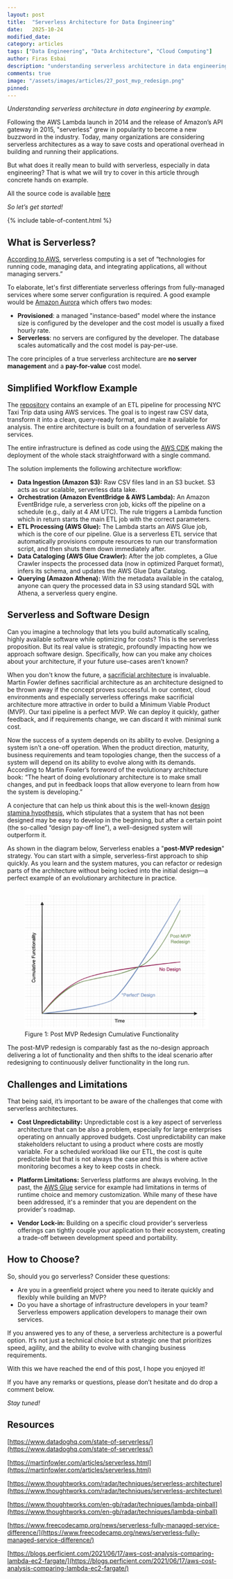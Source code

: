 ```yaml
---
layout: post
title:  "Serverless Architecture for Data Engineering"
date:   2025-10-24
modified_date: 
category: articles
tags: ["Data Engineering", "Data Architecture", "Cloud Computing"]
author: Firas Esbai
description: "understanding serverless architecture in data engineering by building etl pipeline for nyc taxi trip data."
comments: true
image: "/assets/images/articles/27_post_mvp_redesign.png"
pinned:
---
```


*Understanding serverless architecture in data engineering by example.*

Following the AWS Lambda launch in 2014 and the release of Amazon’s API gateway in 2015, "serverless" grew in popularity to become a new buzzword in the industry. Today, many organizations are considering serverless architectures as a way to save costs and operational overhead in building and running their applications.

But what does it really mean to build with serverless, especially in data engineering? That is what we will try to cover in this article through concrete hands on example. 

All the source code is available [here](https://github.com/firasesbai/data-engineering-examples/tree/main/nyc-taxi-etl-pipeline) 

*So let’s get started!*

{% include table-of-content.html %}

## What is Serverless? ##

[According to AWS](https://aws.amazon.com/serverless/), serverless computing is a set of “technologies for running code, managing data, and integrating applications, all without managing servers.”

To elaborate, let's first differentiate serverless offerings from fully-managed services where some server configuration is required. A good example would be [Amazon Aurora](https://aws.amazon.com/rds/aurora/) which offers two modes:
- **Provisioned**: a managed "instance-based" model where the instance size is configured by the developer and the cost model is usually a fixed hourly rate. 
- **Serverless**: no servers are configured by the developer. The database scales automatically and the cost model is pay-per-use.

The core principles of a true serverless architecture are **no server management** and a **pay-for-value** cost model.

## Simplified Workflow Example ##

The [repository](https://github.com/firasesbai/data-engineering-examples/tree/main/nyc-taxi-etl-pipeline) contains an example of an ETL pipeline for processing NYC Taxi Trip data using AWS services. The goal is to ingest raw CSV data, transform it into a clean, query-ready format, and make it available for analysis. The entire architecture is built on a foundation of serverless AWS services. 

The entire infrastructure is defined as code using the [AWS CDK](https://docs.aws.amazon.com/cdk/v2/guide/home.html) making the deployment of the whole stack straightforward with a single command. 

The solution implements the following architecture workflow:

- **Data Ingestion (Amazon S3):** Raw CSV files land in an S3 bucket. S3 acts as our scalable, serverless data lake.
- **Orchestration (Amazon EventBridge & AWS Lambda):** An Amazon EventBridge rule, a serverless cron job, kicks off the pipeline on a schedule (e.g., daily at 4 AM UTC). The rule triggers a Lambda function which in return starts the main ETL job with the correct parameters.
- **ETL Processing (AWS Glue):** The Lambda starts an AWS Glue job, which is the core of our pipeline. Glue is a serverless ETL service that automatically provisions compute resources to run our transformation script, and then shuts them down immediately after.
- **Data Cataloging (AWS Glue Crawler):** After the job completes, a Glue Crawler inspects the processed data (now in optimized Parquet format), infers its schema, and updates the AWS Glue Data Catalog.
- **Querying (Amazon Athena):** With the metadata available in the catalog, anyone can query the processed data in S3 using standard SQL with Athena, a serverless query engine.

## Serverless and Software Design ##

Can you imagine a technology that lets you build automatically scaling, highly available software while optimizing for costs? This is the serverless proposition. But its real value is strategic, profoundly impacting how we approach software design. Specifically, how can you make any choices about your architecture, if your future use-cases aren’t known? 

When you don't know the future, a  [sacrificial architecture](https://martinfowler.com/bliki/SacrificialArchitecture.html) is invaluable. Martin Fowler defines sacrificial architecture as an architecture designed to be thrown away if the concept proves successful. In our context, cloud environments and especially serverless offerings make sacrificial architecture more attractive in order to build a Minimum Viable Product (MVP). Our taxi pipeline is a perfect MVP. We can deploy it quickly, gather feedback, and if requirements change, we can discard it with minimal sunk cost. 

Now the success of a system depends on its ability to evolve. Designing a system isn’t a one-off operation. When the product direction, maturity, business requirements and team topologies change, then the success of a system will depend on its ability to evolve along with its demands. According to Martin Fowler’s foreword of the evolutionary architecture book: “The heart of doing evolutionary architecture is to make small changes, and put in feedback loops that allow everyone to learn from how the system is developing.”

A conjecture that can help us think about this is the well-known [design stamina hypothesis](https://martinfowler.com/bliki/DesignStaminaHypothesis.html), which stipulates that a system that has not been designed may be easy to develop in the beginning, but after a certain point (the so-called “design pay-off line”), a well-designed system will outperform it.

As shown in the diagram below, Serverless enables a "**post-MVP redesign**" strategy. You can start with a simple, serverless-first approach to ship quickly. As you learn and the system matures, you can refactor or redesign parts of the architecture without being locked into the initial design—a perfect example of an evolutionary architecture in practice.

<figure>
  <img src="/assets/images/articles/27_post_mvp_redesign.png" alt="post mvp redesign cumulative functionality">
  <figcaption>Figure 1: Post MVP Redesign Cumulative Functionality</figcaption>
</figure>

The post-MVP redesign is comparably fast as the no-design approach delivering a lot of functionality and then shifts to the ideal scenario after redesigning to continuously deliver functionality in the long run.  

## Challenges and Limitations ##

That being said, it’s important to be aware of the challenges that come with serverless architectures.

- **Cost Unpredictability:** Unpredictable cost is a key aspect of serverless architecture that can be also a problem, especially for large enterprises operating on annually approved budgets. Cost unpredictability can make stakeholders reluctant to using a product where costs are mostly variable. For a scheduled workload like our ETL, the cost is quite predictable but that is not always the case and this is where active monitoring becomes a key to keep costs in check. 

- **Platform Limitations:** Serverless platforms are always evolving. In the past, the [AWS Glue](https://aws.amazon.com/glue/) service for example had limitations in terms of runtime choice and memory customization. While many of these have been addressed, it's a reminder that you are dependent on the provider's roadmap.

- **Vendor Lock-in:** Building on a specific cloud provider's serverless offerings can tightly couple your application to their ecosystem, creating a trade-off between development speed and portability.

## How to Choose? ##

So, should you go serverless? Consider these questions:

- Are you in a greenfield project where you need to iterate quickly and flexibly while building an MVP?
- Do you have a shortage of infrastructure developers in your team? Serverless empowers application developers to manage their own services. 

If you answered yes to any of these, a serverless architecture is a powerful option. It’s not just a technical choice but a strategic one that prioritizes speed, agility, and the ability to evolve with changing business requirements.

With this we have reached the end of this post, I hope you enjoyed it!

If you have any remarks or questions, please don’t hesitate and do drop a comment below.

*Stay tuned!* 

## Resources ##

[https://www.datadoghq.com/state-of-serverless/](https://www.datadoghq.com/state-of-serverless/)

[https://martinfowler.com/articles/serverless.html](https://martinfowler.com/articles/serverless.html)

[https://www.thoughtworks.com/radar/techniques/serverless-architecture](https://www.thoughtworks.com/radar/techniques/serverless-architecture) 

[https://www.thoughtworks.com/en-gb/radar/techniques/lambda-pinball](https://www.thoughtworks.com/en-gb/radar/techniques/lambda-pinball) 

[https://www.freecodecamp.org/news/serverless-fully-managed-service-difference/](https://www.freecodecamp.org/news/serverless-fully-managed-service-difference/) 

[https://blogs.perficient.com/2021/06/17/aws-cost-analysis-comparing-lambda-ec2-fargate/](https://blogs.perficient.com/2021/06/17/aws-cost-analysis-comparing-lambda-ec2-fargate/) 